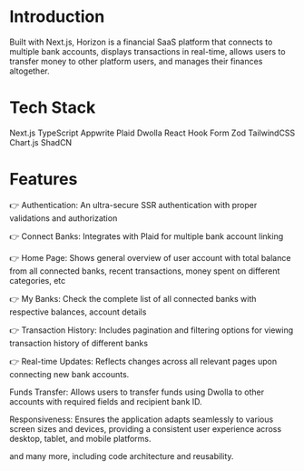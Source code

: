 # Introduction
Built with Next.js, Horizon is a financial SaaS platform that connects to multiple bank accounts, displays transactions in real-time, allows users to transfer money to other platform users, and manages their finances altogether.

# Tech Stack
Next.js
TypeScript
Appwrite
Plaid
Dwolla
React Hook Form
Zod
TailwindCSS
Chart.js
ShadCN

# Features
👉 Authentication: An ultra-secure SSR authentication with proper validations and authorization

👉 Connect Banks: Integrates with Plaid for multiple bank account linking

👉 Home Page: Shows general overview of user account with total balance from all connected banks, recent transactions, money spent on different categories, etc

👉 My Banks: Check the complete list of all connected banks with respective balances, account details

👉 Transaction History: Includes pagination and filtering options for viewing transaction history of different banks

👉 Real-time Updates: Reflects changes across all relevant pages upon connecting new bank accounts.

Funds Transfer: Allows users to transfer funds using Dwolla to other accounts with required fields and recipient bank ID.

Responsiveness: Ensures the application adapts seamlessly to various screen sizes and devices, providing a consistent user experience across desktop, tablet, and mobile platforms.

and many more, including code architecture and reusability.
